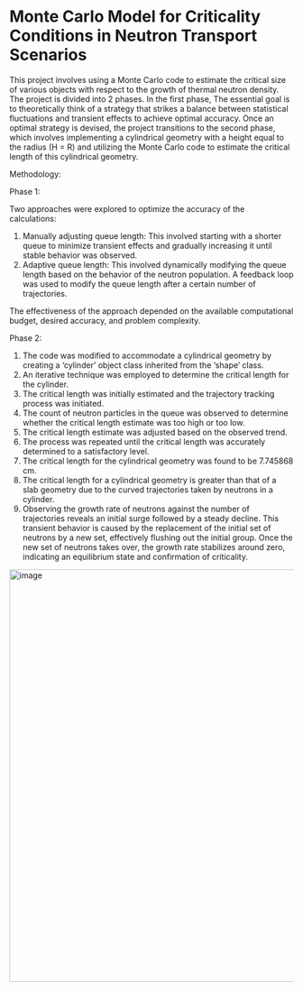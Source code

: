 # Monte Carlo Model for Criticality Conditions in Neutron Transport Scenarios

This project involves using a Monte Carlo code to estimate the critical size of various objects with respect to the growth of thermal neutron density. The project is divided into 2 phases. In the first phase, The essential goal is to theoretically think of a strategy that strikes a balance between statistical fluctuations and transient effects to achieve optimal accuracy. Once an optimal strategy is devised, the project transitions to the second phase, which involves implementing a cylindrical geometry with a height equal to the radius (H = R) and utilizing the Monte Carlo code to estimate the critical length of this cylindrical geometry.

Methodology:

Phase 1:

Two approaches were explored to optimize the accuracy of the calculations:
1. Manually adjusting queue length: This involved starting with a shorter queue to minimize transient effects and gradually increasing it until stable behavior was observed.
2. Adaptive queue length: This involved dynamically modifying the queue length based on the behavior of the neutron population. A feedback loop was used to modify the queue length after a certain number of trajectories.

The effectiveness of the approach depended on the available computational budget, desired accuracy, and problem complexity.

Phase 2:
1. The code was modified to accommodate a cylindrical geometry by creating a ‘cylinder’ object class inherited from the ‘shape’ class.
2. An iterative technique was employed to determine the critical length for the cylinder.
3. The critical length was initially estimated and the trajectory tracking process was initiated.
4. The count of neutron particles in the queue was observed to determine whether the critical length estimate was too high or too low.
5. The critical length estimate was adjusted based on the observed trend.
6. The process was repeated until the critical length was accurately determined to a satisfactory level.
7. The critical length for the cylindrical geometry was found to be 7.745868 cm.
8. The critical length for a cylindrical geometry is greater than that of a slab geometry due to the curved trajectories taken by neutrons in a cylinder.
9. Observing the growth rate of neutrons against the number of trajectories reveals an initial surge followed by a steady decline. This transient behavior is caused by the replacement of the initial set of neutrons by a new set, effectively flushing out the initial group. Once the new set of neutrons takes over, the growth rate stabilizes around zero, indicating an equilibrium state and confirmation of criticality.

<img width="732" alt="image" src="https://github.com/udaisharma99/Monte-Carlo-Model-for-Criticality-Conditions/assets/138836370/c2e12393-8028-4311-8b3e-1fba89fc59ea">

